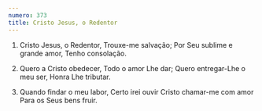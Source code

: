 ```yaml
---
numero: 373
title: Cristo Jesus, o Redentor
---
```

1. Cristo Jesus, o Redentor,
Trouxe-me salvação;
Por Seu sublime e grande amor,
Tenho consolação.

2. Quero a Cristo obedecer,
Todo o amor Lhe dar;
Quero entregar-Lhe o meu ser,
Honra Lhe tributar.

3. Quando findar o meu labor,
Certo irei ouvir
Cristo chamar-me com amor
Para os Seus bens fruir.
